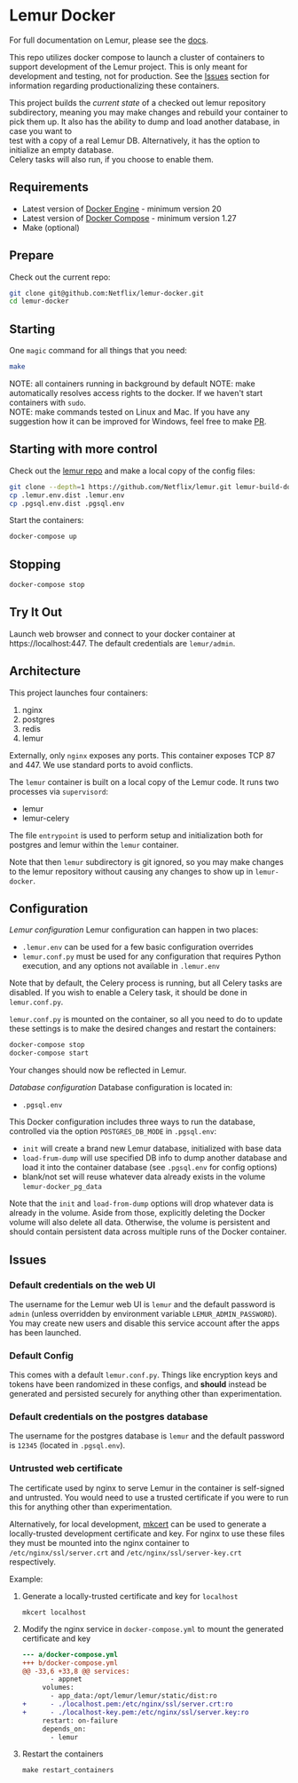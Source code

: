 Lemur Docker
============

For full documentation on Lemur, please see the [docs](https://lemur.readthedocs.org).

This repo utilizes docker compose to launch a cluster of containers to support development of the Lemur project. 
This is only meant for development and testing, not for production. See the [Issues](#Issues) section for information 
regarding productionalizing these containers.

This project builds the _current state_ of a checked out lemur repository subdirectory, meaning you may make changes and 
rebuild your container to pick them up. It also has the ability to dump and load another database, in case you want to  
test with a copy of a real Lemur DB. Alternatively, it has the option to initialize an empty database.  
Celery tasks will also run, if you choose to enable them.


Requirements
------------

- Latest version of [Docker Engine](https://docs.docker.com/engine/install/) - minimum version 20
- Latest version of [Docker Compose](https://docs.docker.com/compose/install/) - minimum version 1.27
- Make (optional)

Prepare
------------

Check out the current repo:
```bash
git clone git@github.com:Netflix/lemur-docker.git
cd lemur-docker
```   

Starting
------------

One `magic` command for all things that you need:
```bash
make
``` 
NOTE: all containers running in background  by default
NOTE: make automatically resolves access rights to the docker. If we haven't start containers with `sudo`.   
NOTE: make commands tested on Linux and Mac. If you have any suggestion how it can be improved for Windows, feel free to 
make [PR](https://github.com/Netflix/lemur-docker/pulls).

Starting with more control
--------

Check out the [lemur repo](https://github.com/Netflix/lemur) and make a local copy of the config files:

```bash
git clone --depth=1 https://github.com/Netflix/lemur.git lemur-build-docker/lemur
cp .lemur.env.dist .lemur.env
cp .pgsql.env.dist .pgsql.env
```    

Start the containers:
```bash
docker-compose up
``` 

Stopping
--------
```bash
docker-compose stop
```     

Try It Out
----------

Launch web browser and connect to your docker container at https://localhost:447. The default credentials are `lemur/admin`.

Architecture
-------------

This project launches four containers:

1. nginx
1. postgres
1. redis
1. lemur

Externally, only `nginx` exposes any ports. This container exposes TCP 87 and 447. We use standard ports to avoid conflicts.

The `lemur` container is built on a local copy of the Lemur code. It runs two processes via `supervisord`:

- lemur
- lemur-celery

The file `entrypoint` is used to perform setup and initialization both for postgres and lemur within the `lemur` container.

Note that then `lemur` subdirectory is git ignored, so you may make changes to the lemur repository without causing any changes to show up in `lemur-docker`.

Configuration
-------------

*Lemur configuration*
Lemur configuration can happen in two places:
 - `.lemur.env` can be used for a few basic configuration overrides
 - `lemur.conf.py` must be used for any configuration that requires Python execution, and any options not available in `.lemur.env`

Note that by default, the Celery process is running, but all Celery tasks are disabled. If you wish to enable a Celery task, it should be done in `lemur.conf.py`.

`lemur.conf.py` is mounted on the container, so all you need to do to update these settings is to make the desired changes and restart the containers:
```bash
docker-compose stop
docker-compose start
``` 

Your changes should now be reflected in Lemur.

*Database configuration*
Database configuration is located in:
- `.pgsql.env`

This Docker configuration includes three ways to run the database, controlled via the option `POSTGRES_DB_MODE` in `.pgsql.env`:
- `init` will create a brand new Lemur database, initialized with base data
- `load-frum-dump` will use specified DB info to dump another database and load it into the container database (see `.pgsql.env` for config options)
- blank/not set will reuse whatever data already exists in the volume `lemur-docker_pg_data`

Note that the `init` and `load-from-dump` options will drop whatever data is already in the volume. Aside from those, 
explicitly deleting the Docker volume will also delete all data. Otherwise, the volume is persistent and should contain 
persistent data across multiple runs of the Docker container.

Issues
------

### Default credentials on the web UI

The username for the Lemur web UI is `lemur` and the default password is `admin` (unless overridden by environment 
variable `LEMUR_ADMIN_PASSWORD`). You may create new users and disable this service account after the apps has been launched.  

### Default Config

This comes with a default `lemur.conf.py`.
Things like encryption keys and tokens have been randomized in these configs, and **should** instead be generated and 
persisted securely for anything other than experimentation.

### Default credentials on the postgres database

The username for the postgres database is `lemur` and the default password is `12345` (located in `.pgsql.env`).

### Untrusted web certificate

The certificate used by nginx to serve Lemur in the container is self-signed and untrusted. You would need to use a 
trusted certificate if you were to run this for anything other than experimentation.

Alternatively, for local development, [mkcert][] can be used to generate a locally-trusted development certificate
and key. For nginx to use these files they must be mounted into the nginx container to `/etc/nginx/ssl/server.crt`
and `/etc/nginx/ssl/server-key.crt` respectively.

Example:

1. Generate a locally-trusted certificate and key for `localhost`

   ```shell
   mkcert localhost
   ```

2. Modify the nginx service in `docker-compose.yml` to mount the generated certificate and key

   ```diff
   --- a/docker-compose.yml
   +++ b/docker-compose.yml
   @@ -33,6 +33,8 @@ services:
          - appnet
        volumes:
          - app_data:/opt/lemur/lemur/static/dist:ro
   +      - ./localhost.pem:/etc/nginx/ssl/server.crt:ro
   +      - ./localhost-key.pem:/etc/nginx/ssl/server.key:ro
        restart: on-failure
        depends_on:
          - lemur
   ```

3. Restart the containers

   ```shell
   make restart_containers
   ```

[mkcert]: https://github.com/FiloSottile/mkcert
